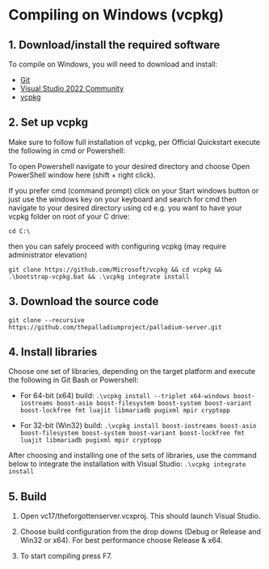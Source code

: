 # Compiling on Windows (vcpkg)

## 1. Download/install the required software
To compile on Windows, you will need to download and install:

- [Git](https://git-scm.com/downloads/win)
- [Visual Studio 2022 Community](https://visualstudio.microsoft.com/vs/)
- [vcpkg](https://github.com/Microsoft/vcpkg)

## 2. Set up vcpkg
Make sure to follow full installation of vcpkg, per Official Quickstart execute the following in cmd or Powershell:

To open Powershell navigate to your desired directory and choose Open PowerShell window here (shift + right click).

If you prefer cmd (command prompt) click on your Start windows button or just use the windows key on your keyboard and search for cmd then navigate to your desired directory using cd e.g. you want to have your vcpkg folder on root of your C drive:

`cd C:\`

then you can safely proceed with configuring vcpkg (may require administrator elevation)

`git clone https://github.com/Microsoft/vcpkg && cd vcpkg && .\bootstrap-vcpkg.bat && .\vcpkg integrate install`

## 3. Download the source code
`git clone --recursive https://github.com/thepalladiumproject/palladium-server.git`

## 4. Install libraries
Choose one set of libraries, depending on the target platform and execute the following in Git Bash or Powershell:

- For 64-bit (x64) build:
`.\vcpkg install --triplet x64-windows boost-iostreams boost-asio boost-filesystem boost-system boost-variant boost-lockfree fmt luajit libmariadb pugixml mpir cryptopp`

- For 32-bit (Win32) build:
`.\vcpkg install boost-iostreams boost-asio boost-filesystem boost-system boost-variant boost-lockfree fmt luajit libmariadb pugixml mpir cryptopp`

After choosing and installing one of the sets of libraries, use the command below to integrate the installation with Visual Studio:
`.\vcpkg integrate install`

## 5. Build
1. Open vc17/theforgottenserver.vcxproj. This should launch Visual Studio.

2. Choose build configuration from the drop downs (Debug or Release and Win32 or x64). For best performance choose Release & x64.

3. To start compiling press F7.
